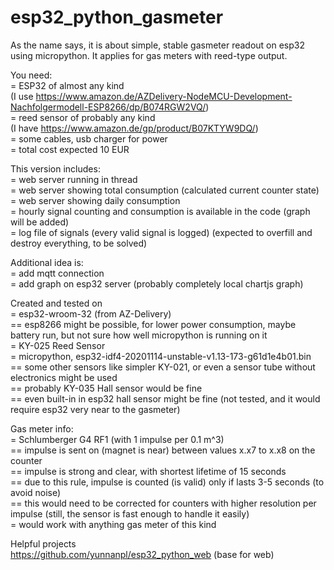 # esp32_python_gasmeter
As the name says, it is about simple, stable gasmeter readout on esp32 using micropython. It applies for gas meters with reed-type output.<br/>

You need:<br/>
= ESP32 of almost any kind<br/>
  (I use https://www.amazon.de/AZDelivery-NodeMCU-Development-Nachfolgermodell-ESP8266/dp/B074RGW2VQ/)<br/>
= reed sensor of probably any kind<br/>
  (I have https://www.amazon.de/gp/product/B07KTYW9DQ/)<br/>
= some cables, usb charger for power<br/>
= total cost expected 10 EUR

This version includes:<br/>
= web server running in thread<br/>
= web server showing total consumption (calculated current counter state)<br/>
= web server showing daily consumption<br/>
= hourly signal counting and consumption is available in the code (graph will be added)<br/>
= log file of signals (every valid signal is logged) (expected to overfill and destroy everything, to be solved)<br/>

Additional idea is:<br/>
= add mqtt connection<br/>
= add graph on esp32 server (probably completely local chartjs graph)

Created and tested on<br/>
= esp32-wroom-32 (from AZ-Delivery)<br/>
== esp8266 might be possible, for lower power consumption, maybe battery run, but not sure how well micropython is running on it<br/>
= KY-025 Reed Sensor<br/>
= micropython, esp32-idf4-20201114-unstable-v1.13-173-g61d1e4b01.bin<br/>
== some other sensors like simpler KY-021, or even a sensor tube without electronics might be used<br/>
== probably KY-035 Hall sensor would be fine<br/>
== even built-in in esp32 hall sensor might be fine (not tested, and it would require esp32 very near to the gasmeter)

Gas meter info:<br/>
= Schlumberger G4 RF1 (with 1 impulse per 0.1 m^3)<br/>
== impulse is sent on (magnet is near) between values x.x7 to x.x8 on the counter<br/>
== impulse is strong and clear, with shortest lifetime of 15 seconds<br/>
== due to this rule, impulse is counted (is valid) only if lasts 3-5 seconds (to avoid noise)<br/>
== this would need to be corrected for counters with higher resolution per impulse (still, the sensor is fast enough to handle it easily)<br/>
= would work with anything gas meter of this kind

Helpful projects<br/>
https://github.com/yunnanpl/esp32_python_web (base for web)

